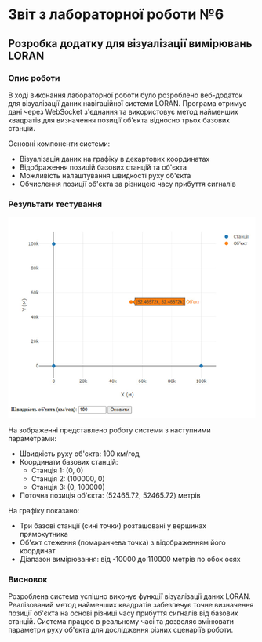 # Звіт з лабораторної роботи №6
## Розробка додатку для візуалізації вимірювань LORAN

### Опис роботи
В ході виконання лабораторної роботи було розроблено веб-додаток для візуалізації даних навігаційної системи LORAN. Програма отримує дані через WebSocket з'єднання та використовує метод найменших квадратів для визначення позиції об'єкта відносно трьох базових станцій.

Основні компоненти системи:
- Візуалізація даних на графіку в декартових координатах
- Відображення позицій базових станцій та об'єкта
- Можливість налаштування швидкості руху об'єкта
- Обчислення позиції об'єкта за різницею часу прибуття сигналів

### Результати тестування
<p align="center">
<img src="Screenshots/1.jpg" alt="Система LORAN"/>
</p>

На зображенні представлено роботу системи з наступними параметрами:
- Швидкість руху об'єкта: 100 км/год
- Координати базових станцій:
  * Станція 1: (0, 0)
  * Станція 2: (100000, 0)
  * Станція 3: (0, 100000)
- Поточна позиція об'єкта: (52465.72, 52465.72) метрів

На графіку показано:
- Три базові станції (сині точки) розташовані у вершинах прямокутника
- Об'єкт стеження (помаранчева точка) з відображенням його координат
- Діапазон вимірювання: від -10000 до 110000 метрів по обох осях

### Висновок
Розроблена система успішно виконує функції візуалізації даних LORAN. Реалізований метод найменших квадратів забезпечує точне визначення позиції об'єкта на основі різниці часу прибуття сигналів від базових станцій. Система працює в реальному часі та дозволяє змінювати параметри руху об'єкта для дослідження різних сценаріїв роботи.

